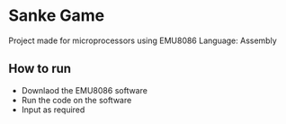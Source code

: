 # Sanke Game 

Project made for microprocessors using EMU8086
Language: Assembly 

## How to run
- Downlaod the EMU8086 software
- Run the code on the software
- Input as required
